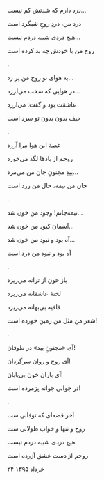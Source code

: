 <!-- 
.. title: روح شبگرد
.. slug: roohe-shabgard
.. date: 2016-06-13 17:05:53 UTC
.. tags: غزل
.. category: 
.. link: 
.. description: 
.. type: text
-->

درد دارم که شدتش کم نیست...

درد من، دردِ روحِ شبگرد است

هیچ دردی شبیه دردم نیست...

روح من با خودش چه بد کرده است

.

به هوای تو روح من پر زد...

در هوایی که سخت می‌لرزد...

عاشقت بود و گفت: می‌ارزد

حیف بدون بدون تو سرد است

.

غصهٔ این هوا مرا آزرد

روحم از بادها لگد می‌خورد

بیدِ مجنونِ جان من می‌مرد...

جان من نیمه، حال من زرد است

.

نیمه‌جانم! وجود من خون شد...

آسمان کبود من خون شد...

آه بود و نبود من خون شد...

آه بود و نبود من درد است

.

باز خون از ترانه می‌ریزد

لختهٔ عاشقانه می‌ریزد

قافیه بی‌بهانه می‌ریزد

شعر من مثل من زمین خورده است!

.

آی «مجنونِ بید» در طوفان!

آی روح و روان سرگردان!

آی باران خون بی‌پایان!

در جوانی جوانه پژمرده است!

.

آخر قصه‌ای که توفانی ست

روح و تنها و خواب طولانی ست

هیچ دردی شبیه دردم نیست

روحم از دست عشق آزرده است

۲۴ خرداد ۱۳۹۵